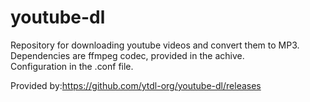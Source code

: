 # youtube-dl
Repository for downloading youtube videos and convert them to MP3.  
Dependencies are ffmpeg codec, provided in the achive.  
Configuration in the .conf file.

Provided by:https://github.com/ytdl-org/youtube-dl/releases
